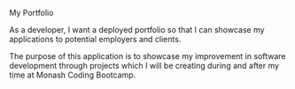 My Portfolio

As a developer, I want a deployed portfolio so that I can showcase my applications to potential employers and clients.

The purpose of this application is to showcase my improvement in software development through projects which I will be creating during and after my time at Monash Coding Bootcamp.
